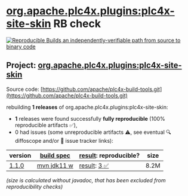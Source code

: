 [org.apache.plc4x.plugins:plc4x-site-skin](https://central.sonatype.com/artifact/org.apache.plc4x.plugins/plc4x-site-skin/versions) RB check
=======

[![Reproducible Builds](https://reproducible-builds.org/images/logos/rb.svg) an independently-verifiable path from source to binary code](https://reproducible-builds.org/)

## Project: [org.apache.plc4x.plugins:plc4x-site-skin](https://central.sonatype.com/artifact/org.apache.plc4x.plugins/plc4x-site-skin/versions)

Source code: [https://github.com/apache/plc4x-build-tools.git](https://github.com/apache/plc4x-build-tools.git)

rebuilding **1 releases** of org.apache.plc4x.plugins:plc4x-site-skin:
- **1** releases were found successfully **fully reproducible** (100% reproducible artifacts :white_check_mark:),
- 0 had issues (some unreproducible artifacts :warning:, see eventual :mag: diffoscope and/or :memo: issue tracker links):

| version | [build spec](/BUILDSPEC.md) | [result](https://reproducible-builds.org/docs/jvm/): reproducible? | size |
| -- | --------- | ------ | -- |
| [1.1.0](https://central.sonatype.com/artifact/org.apache.plc4x.plugins/plc4x-site-skin/1.1.0/pom) | [mvn jdk11 w](plc4x-site-skin-1.1.0.buildspec) | [result](plc4x-site-skin-1.1.0.buildinfo): [3 :white_check_mark: ](plc4x-site-skin-1.1.0.buildcompare) | 8.2M |

<i>(size is calculated without javadoc, that has been excluded from reproducibility checks)</i>
